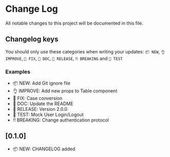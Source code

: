 # Change Log

All notable changes to this project will be documented in this file.

## Changelog keys

You should only use these categories when writing your updates:
`📦 NEW`, `👌 IMPROVE`, `🐛 FIX`, `📖 DOC`, `🚀 RELEASE`, `‼ BREAKING` and `🤖️ TEST`

### Examples

- 📦 NEW: Add Git ignore file
- 👌 IMPROVE: Add new props to Table component
- 🐛 FIX: Case conversion
- 📖 DOC: Update the README
- 🚀 RELEASE: Version 2.0.0
- 🤖 TEST: Mock User Login/Logout
- ‼️ BREAKING: Change authentication protocol

## [0.1.0]

- 📦 NEW: CHANGELOG added

